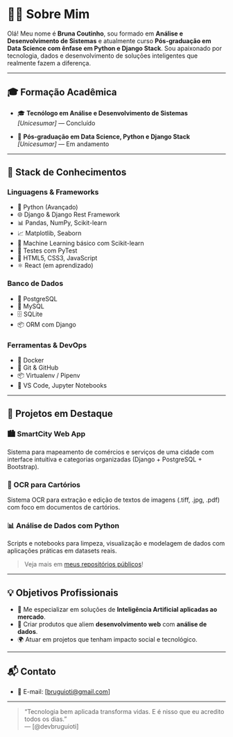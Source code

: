# 👨‍💻 Sobre Mim

Olá! Meu nome é **Bruna Coutinho**, sou formado em **Análise e Desenvolvimento de Sistemas** e atualmente curso **Pós-graduação em Data Science com ênfase em Python e Django Stack**. Sou apaixonado por tecnologia, dados e desenvolvimento de soluções inteligentes que realmente fazem a diferença.

---

## 🎓 Formação Acadêmica

- 🎓 **Tecnólogo em Análise e Desenvolvimento de Sistemas**  
  _[Unicesumar]_ — Concluído

- 📘 **Pós-graduação em Data Science, Python e Django Stack**  
  _[Unicesumar]_ — Em andamento

---

## 🚀 Stack de Conhecimentos

### Linguagens & Frameworks
- 🐍 Python (Avançado)
- 🌐 Django & Django Rest Framework
- 📊 Pandas, NumPy, Scikit-learn
- 📈 Matplotlib, Seaborn
- 🧠 Machine Learning básico com Scikit-learn
- 🧪 Testes com PyTest
- 🧱 HTML5, CSS3, JavaScript
- ⚛️ React (em aprendizado)

### Banco de Dados
- 🐘 PostgreSQL
- 🐬 MySQL
- 🗄️ SQLite
- 📦 ORM com Django

### Ferramentas & DevOps
- 🐳 Docker
- 🐙 Git & GitHub
- 📦 Virtualenv / Pipenv
- 🧰 VS Code, Jupyter Notebooks

---

## 📂 Projetos em Destaque

### 🏙️ SmartCity Web App
Sistema para mapeamento de comércios e serviços de uma cidade com interface intuitiva e categorias organizadas (Django + PostgreSQL + Bootstrap).

### 📄 OCR para Cartórios
Sistema OCR para extração e edição de textos de imagens (.tiff, .jpg, .pdf) com foco em documentos de cartórios.

### 📊 Análise de Dados com Python
Scripts e notebooks para limpeza, visualização e modelagem de dados com aplicações práticas em datasets reais.

> Veja mais em [meus repositórios públicos](#)!

---

## 💡 Objetivos Profissionais

- 📌 Me especializar em soluções de **Inteligência Artificial aplicadas ao mercado**.
- 🧠 Criar produtos que aliem **desenvolvimento web** com **análise de dados**.
- 🌍 Atuar em projetos que tenham impacto social e tecnológico.

---

## 📬 Contato

- 📧 E-mail: [bruguioti@gmail.com]  


---

> “Tecnologia bem aplicada transforma vidas. E é nisso que eu acredito todos os dias.”  
> — [@devbruguioti]


